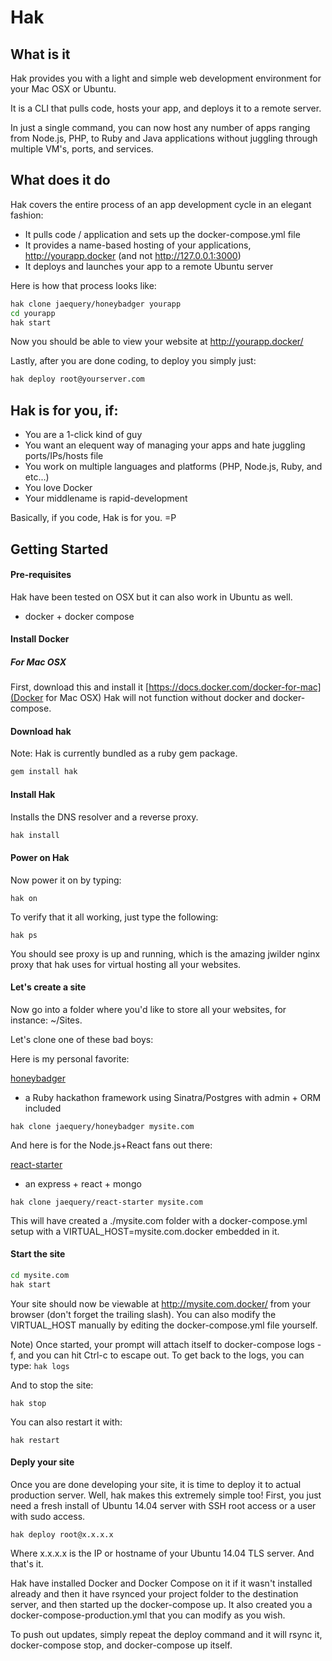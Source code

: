 # Hak

## What is it

Hak provides you with a light and simple web development environment for your Mac OSX or Ubuntu. 

It is a CLI that pulls code, hosts your app, and deploys it to a remote server.

In just a single command, you can now host any number of apps ranging from Node.js, PHP, to Ruby and Java applications without juggling through multiple VM's, ports, and services.

## What does it do

Hak covers the entire process of an app development cycle in an elegant fashion:

- It pulls code / application and sets up the docker-compose.yml file
- It provides a name-based hosting of your applications, http://yourapp.docker (and not http://127.0.0.1:3000)
- It deploys and launches your app to a remote Ubuntu server

Here is how that process looks like:

```sh
hak clone jaequery/honeybadger yourapp
cd yourapp
hak start
```

Now you should be able to view your website at http://yourapp.docker/

Lastly, after you are done coding, to deploy you simply just:

```sh
hak deploy root@yourserver.com
```

## Hak is for you, if:
- You are a 1-click kind of guy
- You want an elequent way of managing your apps and hate juggling ports/IPs/hosts file
- You work on multiple languages and platforms (PHP, Node.js, Ruby, and etc...)
- You love Docker 
- Your middlename is rapid-development

Basically, if you code, Hak is for you. =P

## Getting Started

#### Pre-requisites

Hak have been tested on OSX but it can also work in Ubuntu as well.
* docker + docker compose

#### Install Docker

##### For Mac OSX
First, download this and install it [https://docs.docker.com/docker-for-mac](Docker for Mac OSX)
Hak will not function without docker and docker-compose.

#### Download hak

Note: Hak is currently bundled as a ruby gem package.

```sh
gem install hak
```

#### Install Hak

Installs the DNS resolver and a reverse proxy.

```sh
hak install
```

#### Power on Hak

Now power it on by typing:

```
hak on
```

To verify that it all working, just type the following:

```
hak ps
```

You should see proxy is up and running, which is the amazing jwilder nginx proxy that hak uses for virtual hosting all your websites.

#### Let's create a site

Now go into a folder where you'd like to store all your websites, for instance: ~/Sites.

Let's clone one of these bad boys:

Here is my personal favorite:

[honeybadger](https://github.com/jaequery/honeybadger)
- a Ruby hackathon framework using Sinatra/Postgres with admin + ORM included
```
hak clone jaequery/honeybadger mysite.com
```

And here is for the Node.js+React fans out there:

[react-starter](https://github.com/jaequery/react-starter)
- an express + react + mongo
```
hak clone jaequery/react-starter mysite.com
```

This will have created a ./mysite.com folder with a docker-compose.yml setup with a VIRTUAL_HOST=mysite.com.docker embedded in it.

#### Start the site

```sh
cd mysite.com
hak start
```

Your site should now be viewable at http://mysite.com.docker/ from your browser (don't forget the trailing slash).
You can also modify the VIRTUAL_HOST manually by editing the docker-compose.yml file yourself.

Note) Once started, your prompt will attach itself to docker-compose logs -f, and you can hit Ctrl-c to escape out. 
To get back to the logs, you can type: ```hak logs```

And to stop the site:

```
hak stop
```

You can also restart it with:

```
hak restart
```

#### Deply your site

Once you are done developing your site, it is time to deploy it to actual production server.
Well, hak makes this extremely simple too!
First, you just need a fresh install of Ubuntu 14.04 server with SSH root access or a user with sudo access. 

```
hak deploy root@x.x.x.x
```

Where x.x.x.x is the IP or hostname of your Ubuntu 14.04 TLS server.
And that's it. 

Hak have installed Docker and Docker Compose on it if it wasn't installed already and then it have rsynced your project folder to the destination server, and then started up the docker-compose up. It also created you a docker-compose-production.yml that you can modify as you wish. 

To push out updates, simply repeat the deploy command and it will rsync it, docker-compose stop, and docker-compose up itself.

